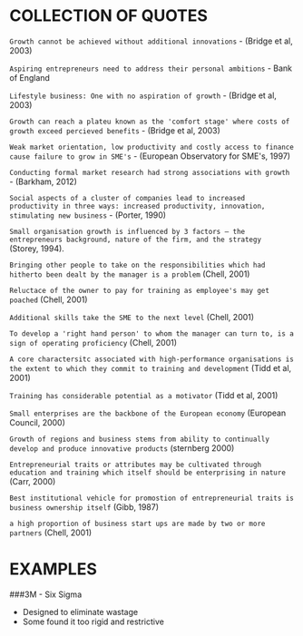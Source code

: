 COLLECTION OF QUOTES
====================

`Growth cannot be achieved without additional innovations` - (Bridge et al, 2003)

`Aspiring entrepreneurs need to address their personal ambitions` - Bank of England

`Lifestyle business: One with no aspiration of growth` - (Bridge et al, 2003)

`Growth can reach a plateu known as the 'comfort stage' where costs of growth exceed percieved benefits` - (Bridge et al, 2003)

`Weak market orientation, low productivity and costly access to finance cause failure to grow in SME's` - (European Observatory for SME's, 1997)

`Conducting formal market research had strong associations with growth` - (Barkham, 2012)

`Social aspects of a cluster of companies lead to increased productivity in three ways: increased productivity, innovation, stimulating new business` - (Porter, 1990)

`Small organisation growth is influenced by 3 factors – the entrepreneurs background, nature of the firm, and the strategy ` (Storey, 1994).

`Bringing other people to take on the responsibilities which had hitherto been dealt by the manager is a problem` (Chell, 2001)

`Reluctace of the owner to pay for training as employee's may get poached` (Chell, 2001)

`Additional skills take the SME to the next level` (Chell, 2001)

`To develop a 'right hand person' to whom the manager can turn to, is a sign of operating proficiency` (Chell, 2001)

`A core charactersitc associated with high-performance organisations is the extent to which they commit to training and development` (Tidd et al, 2001) 

`Training has considerable potential as a motivator` (Tidd et al, 2001)

`Small enterprises are the backbone of the European economy` (European Council, 2000)

`Growth of regions and business stems from ability to continually develop and produce innovative products` (sternberg 2000)

`Entrepreneurial traits or attributes may be cultivated through education and training which itself should be enterprising in nature` (Carr, 2000)

`Best institutional vehicle for promostion of entrepreneurial traits is business ownership itself` (Gibb, 1987)

`a high proportion of business start ups are made by two or more partners` (Chell, 2001)



EXAMPLES
========

###3M - Six Sigma
* Designed to eliminate wastage
* Some found it too rigid and restrictive